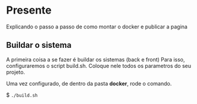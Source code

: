 # Presente

Explicando o passo a passo de como montar o docker e publicar a pagina

## Buildar o sistema
A primeira coisa a se fazer é buildar os sistemas (back e front)
Para isso, configuraremos o script build.sh. Coloque nele todos os parametros do seu projeto.

Uma vez configurado, de dentro da pasta __docker__, rode o comando.

$ `./build.sh`

